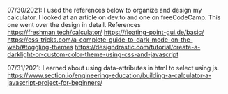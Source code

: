 07/30/2021: I used the references below to organize and design my calculator. I looked at an article on dev.to and one on freeCodeCamp. This one went over the design in detail. 
References
https://freshman.tech/calculator/
https://floating-point-gui.de/basic/
https://css-tricks.com/a-complete-guide-to-dark-mode-on-the-web/#toggling-themes
https://designdrastic.com/tutorial/create-a-darklight-or-custom-color-theme-using-css-and-javascript

07/31/2021: Learned about using data-attributes in html to select using js. 
https://www.section.io/engineering-education/building-a-calculator-a-javascript-project-for-beginners/
